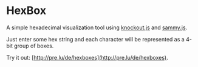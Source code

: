 # HexBox

A simple hexadecimal visualization tool using [knockout.js](http://knockoutjs.com/) and [sammy.js](http://sammyjs.org/).

Just enter some hex string and each character will be represented as a 4-bit group of boxes.

Try it out: [http://pre.lu/de/hexboxes](http://pre.lu/de/hexboxes).